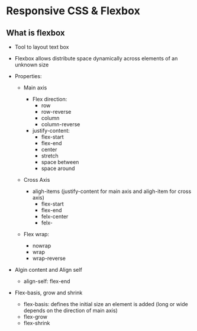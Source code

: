 # Responsive CSS & Flexbox
## What is flexbox
- Tool to layout text box
- Flexbox allows distribute space dynamically across elements of an unknown size
- Properties: 
    - Main axis
        - Flex direction: 
            - row
            - row-reverse
            - column
            - column-reverse
        - justify-content: 
            - flex-start
            - flex-end
            - center
            - stretch
            - space between
            - space around

    - Cross Axis
        - aligh-items (justify-content for main axis and aligh-item  for cross axis)
            - flex-start
            - flex-end
            - felx-center
            - felx-
    
    - Flex wrap: 
        - nowrap
        - wrap
        - wrap-reverse

- Algin content and Align self
    - align-self: flex-end

- Flex-basis, grow and shrink
    - flex-basis: defines the initial size an element is added (long or wide depends on the direction of main axis)
    - flex-grow
    - flex-shrink
        
